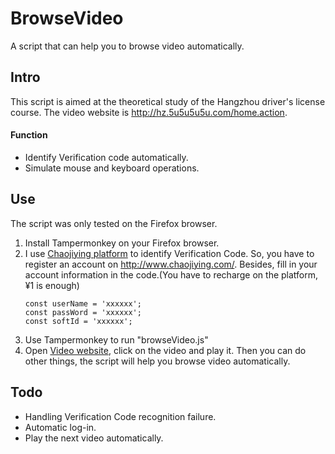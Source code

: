 # BrowseVideo
A script that can help you to browse video automatically.

## Intro
This script is aimed at the theoretical study of the Hangzhou driver's license course. The video website is <http://hz.5u5u5u5u.com/home.action>.

#### Function
* Identify Verification code automatically.
* Simulate mouse and keyboard operations.

## Use
The script was only tested on the Firefox browser.
1. Install Tampermonkey on your Firefox browser.
2. I use [Chaojiying platform](http://www.chaojiying.com/) to identify Verification Code. So, you have to register an account on <http://www.chaojiying.com/>. Besides, fill in your account information in the code.(You have to recharge on the platform, ¥1 is enough)
    ``````
    const userName = 'xxxxxx';
    const passWord = 'xxxxxx';
    const softId = 'xxxxxx';
    ``````
3. Use Tampermonkey to run "browseVideo.js"
4. Open [Video website](http://hz.5u5u5u5u.com/home.action), click on the video and play it. Then you can do other things, the script will help you browse video automatically. 

## Todo
* Handling Verification Code recognition failure.
* Automatic log-in.
* Play the next video automatically.